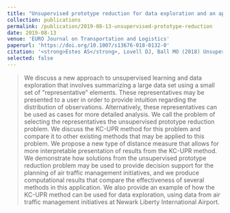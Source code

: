 ```yaml
---
title: "Unsupervised prototype reduction for data exploration and an application to air traffic management initiatives"
collection: publications
permalink: /publication/2019-08-13-unsupervised-prototype-reduction
date: 2019-08-13
venue: 'EURO Journal on Transportation and Logistics'
paperurl: 'https://doi.org/10.1007/s13676-018-0132-0'
citation: '<strong>Estes AS</strong>, Lovell DJ, Ball MO (2018) Unsupervised prototype reduction for data exploration and an application to air traffic management initiatives. <i>EURO Journal on Transportation and Logistics.</i> 8:467-510.'
selected: false
---
```


> We discuss a new approach to unsupervised learning and data exploration that involves summarizing a large data set using a small set of "representative” elements. These representatives may be presented to a user in order to provide intuition regarding the distribution of observations. Alternatively, these representatives can be used as cases for more detailed analysis. We call the problem of selecting the representatives the unsupervised prototype reduction problem. We discuss the KC-UPR method for this problem and compare it to other existing methods that may be applied to this problem. We propose a new type of distance measure that allows for more interpretable presentation of results from the KC-UPR method. We demonstrate how solutions from the unsupervised prototype reduction problem may be used to provide decision support for the planning of air traffic management initiatives, and we produce computational results that compare the effectiveness of several methods in this application. We also provide an example of how the KC-UPR method can be used for data exploration, using data from air traffic management initiatives at Newark Liberty International Airport.
